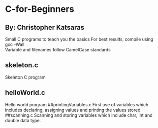 # C-for-Beginners
## By: Christopher Katsaras
Small C programs to teach you the basics
For best results, compile using gcc -Wall  
Variable and filenames follow CamelCase standards 
## skeleton.c
Skeleton C program
## helloWorld.c
Hello world program
##printingVariables.c
First use of variables which includes declaring, assigning values and printing the values stored
##scanning.c
Scanning and storing variables which include char, int and double data type.

